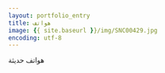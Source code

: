 ```yaml
---
layout: portfolio_entry
title: هواتف
image: {{ site.baseurl }}/img/SNC00429.jpg
encoding: utf-8
---
```

هواتف حديثة